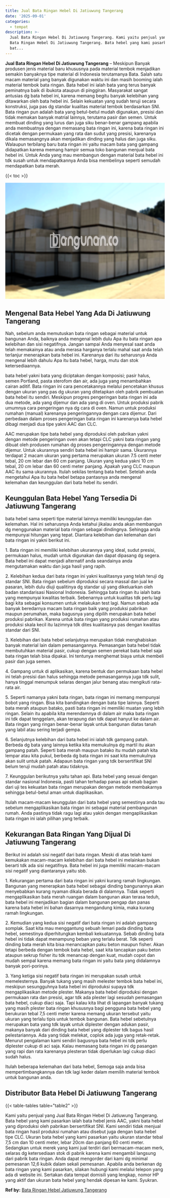 ```yaml
---
title: Jual Bata Ringan Hebel Di Jatiuwung Tangerang
date: '2025-09-01'
categories:
  - tempat
description: >-
  Jual Bata Ringan Hebel Di Jatiuwung Tangerang. Kami yaitu penjual yang Jual
  Bata Ringan Hebel Di Jatiuwung Tangerang. Bata hebel yang kami pasarkan ialah
  bat...
---
```


**Jual Bata Ringan Hebel Di Jatiuwung Tangerang** – Meskipun Banyak produsen jenis material baru khususnya pada material tembok menjadikan semakin banyaknya tipe material di Indonesia terutamanya Bata. Salah satu macam material yang banyak digunakan waktu ini dan masih booming ialah material tembok bata ringan. Bata hebel ini ialah bata yang terus banyak peminatnya baik di ibukota ataupun di pinggiran. Masyarakat sangat antusias dg bata hebel ini, karena memang begitu banyak kelebihan yang ditawarkan oleh bata hebel ini. Selain kekuatan yang sudah teruji secara konstruksi, juga pas dg standar kualitas material tembok berdasarkan SNI. Bata ringan pun adalah bata yang betul-betul mudah digunakan, presisi dan tidak memakan banyak matrial lainnya, terutama pasir dan semen. Untuk membuat dinding yang lurus dan juga siku benar-benar gampang apabila anda membuatnya dengan memasang bata ringan ini, karena bata ringan ini dicetak dengan permukaan yang rata dan sudut yang presisi, karenanya dikala memasangnya akan menjadikan dinding yang halus dan juga siku. Walaupun terbilang baru bata ringan ini yaitu macam bata yang gampang didapatkan karena memang hampir semua toko bangunan menjual bata hebel ini. Untuk Anda yang mau membangun dengan material bata hebel ini tdk susah untuk mendapatkannya Anda bisa membelinya seperti semudah mendapatkan bata merah.

{{< toc >}}

![Jual Bata Ringan Hebel Di Jatiuwung Tangerang](/images/jual-hebel-murah-35.png)

## Mengenal Bata Hebel Yang Ada Di Jatiuwung Tangerang

Nah, sebelum anda memutuskan bata ringan sebagai material untuk bangunan Anda, baiknya anda mengenal lebih dulu Apa itu bata ringan apa kelebihan dan sisi negatifnya. Jangan sampai Anda menyesal saat anda telah memakainya atau anda merasa harganya terlalu mahal saat anda telah terlanjur menerapkan bata hebel ini. Karenanya dari itu seharusnya Anda mengenal lebih dahulu Apa itu bata hebel, harga, mutu dan stok ketersediaannya.

bata hebel yakni bata yang diciptakan dengan komposisi; pasir halus, semen Portland, pasta sterofom dan air, ada juga yang menambahkan cairan aditif. Bata ringan ini cara pencetakannya melalui pencetakan khusus dengan ukuran yang pas dg ukuran yang ditetapkan oleh pabrik pembuatan bata hebel itu sendiri. Meskipun progres pengeringan bata ringan ini ada dua metode, ada yang dijemur dan ada yang di oven. Untuk produksi pabrik umumnya cara pengeringan nya dg cara di oven. Namun untuk produksi rumahan (manual) karenanya pengeringannya dengan cara dijemur. Dari perbedaan dalam proses pengeringan bata ringan ini karenanya bata hebel dibagi menjadi dua tipe yakni AAC dan CLC.

AAC merupakan tipe bata hebel yang diproduksi oleh pabrikan yakni dengan metode pengeringan oven akan tetapi CLC yakni bata ringan yang dibuat oleh produsen rumahan dg proses pengeringannya dengan metode dijemur. Untuk ukurannya sendiri bata hebel ini hampir sama. Ukurannya terdapat 2 macam ukuran yang pertama merupakan ukuran 7.5 centi meter tebal, 20 cm lebar dan 60 cm panjang. Ukuran yang kedua yakni 10 cm tebal, 20 cm lebar dan 60 centi meter panjang. Apakah yang CLC maupun AAC itu sama ukurannya. Itulah sekilas tentang bata hebel. Setelah anda mengetahui Apa itu bata hebel betapa pantasnya anda mengenal kelemahan dan keunggulan dari bata hebel itu sendiri.

## Keunggulan Bata Hebel Yang Tersedia Di Jatiuwung Tangerang

bata hebel sama seperti tipe material lainnya memiliki keunggulan dan kelemahan. Hal ini seharusnya Anda ketahui jikalau anda akan membangun dg menggunakan material bata ringan sebagai dindingnya. Sehingga anda mempunyai hitungan yang tepat. Diantara kelebihan dan kelemahan dari bata ringan ini yakni berikut ini.

1\. Bata ringan ini memiliki kelebihan ukurannya yang ideal, sudut presisi, permukaan halus, mudah untuk digunakan dan dapat dipasang dg segera. Bata hebel ini dapat menjadi alternatif anda seandainya anda mengutamakan waktu dan juga hasil yang rapih.

2\. Kelebihan kedua dari bata ringan ini yakni kualitasnya yang telah teruji dg standar SNI. Bata ringan sebelum diproduksi secara massal dan jual ke pasaran, lebih dulu diuji qualitinya dg standar uji yang dikeluarkan oleh badan standarisasi Nasional Indonesia. Sehingga bata ringan itu ialah bata yang mempunyai kwalitas terbaik. Sebenarnya untuk kualitas tdk perlu lagi bagi kita sebagai konsumen untuk melakukan test lagi. Namun sebab ada banyak beredarnya macam bata ringan baik yang produksi pabrikan maupun perumahan, maka bagusnya yang dipilih merupakan bata hebel produksi pabrikan. Karena untuk bata ringan yang produksi rumahan atau produksi skala kecil itu lazimnya tdk dites kualitasnya pas dengan kwalitas standar dari SNI.

3\. Kelebihan dari bata hebel selanjutnya merupakan tidak menghabiskan banyak material lain dalam pemasangannya. Pemasangan bata hebel tidak membutuhkan material pasir, cukup dengan semen perekat bata hebel saja bata ringan telah bisa dipakai. Ini tentunya menghemat biaya untuk membeli pasir dan juga semen.

4\. Gampang untuk di aplikasikan, karena bentuk dan permukaan bata hebel ini telah presisi dan halus sehingga metode pemasangannya juga tdk sulit, hanya tinggal menumpuk selaras dengan jalur benang atau mengikuti rata-rata air.

5\. Seperti namanya yakni bata ringan, bata ringan ini memang mempunyai bobot yang ringan. Bisa kita bandingkan dengan bata tipe lainnya. Seperti bata merah ataupun batako, pasti bata ringan ini memiliki muatan yang lebih ringan. Selain itu apabila kita merendamnya di dalam air maka bata ringan ini tdk dapat tenggelam, akan terapung dan tdk dapat hanyut ke dalam air. Bata ringan yang ringan benar-benar layak untuk bangunan diatas tanah yang labil atau sering terjadi gempa.

6\. Selanjutnya kelebihan dari bata hebel ini ialah tdk gampang patah. Berbeda dg bata yang lainnya ketika kita memukulnya dg martil itu akan gampang patah. Seperti bata merah maupun batako itu mudah patah kita lempar atau kita pukul, berbeda dg bata ringan ini saat kita memukulnya akan sulit untuk patah. Adapaun bata ringan yang tdk bersertifikat SNI belum teruji mudah patah atau tidaknya.

7\. Keunggulan berikutnya yaitu tahan api. Bata hebel yang sesuai dengan standar nasional Indonesia, pasti tahan terhadap panas api sebab bagian dari uji tes kekuatan bata ringan merupakan dengan metode membakarnya sehingga betul-betul aman untuk diaplikasikan.

Itulah macam-macam keunggulan dari bata hebel yang semestinya anda tau sebelum mengaplikasikan bata ringan ini sebagai material pembangunan rumah. Anda pastinya tidak ragu lagi atau yakin dengan mengaplikasikan bata ringan ini ialah pilihan yang terbaik.

## Kekurangan Bata Ringan Yang Dijual Di Jatiuwung Tangerang

Berikut ini adalah sisi negatif dari bata ringan. Meski di atas telah kami kemukakan macam-macam kelebihan dari bata hebel ini melainkan bukan berarti tdk ada sisi negatifnya. Bata hebel ini juga memiliki macam-macam sisi negatif yang diantaranya yaitu sbb.

1\. Kekurangan pertama dari bata ringan ini yakni kurang ramah lingkungan. Bangunan yang menerapkan bata hebel sebagai dinding bangunannya akan menyebabkan kurang nyaman dikala berada di dalamnya. Tidak seperti mengaplikasikan bata merah ruangan dalam bangunan akan terasa teduh, bata hebel ini menjadikan bagian dalam bangunan pengap dan panas karena bata hebel ini bahan dasarnya mengandung kimia, maka kurang ramah lingkungan.

2\. Kemudian yang kedua sisi negatif dari bata ringan ini adalah gampang somplak. Saat kita mau menggantung sebuah lemari pada dinding bata hebel, semestinya diperhitungkan kembali kekuatannya. Sebab dinding bata hebel ini tidak dapat menampung beban yang terlalu berat. Tdk seperti dinding bata merah kita bisa menancapkan paku beton maupun fisher. Akan tetapi berbeda dengan tembok bata hebel, saat kita tancapkan paku beton ataupun sekrup fisher itu tdk menancap dengan kuat, mudah copot dan mudah sempal karena memang bata ringan ini yaitu bata yang didalamnya banyak pori-porinya.

3\. Yang ketiga sisi negatif bata ringan ini merupakan susah untuk memelesternya. Banyak tukang yang masih melester tembok bata hebel ini, meskipun sesungguhnya bata hebel ini diproduksi supaya tdk mengaplikasikan metode plester. Makanya bata hebel diproduksi dengan permukaan rata dan presisi, agar tdk ada plester lagi sesudah pemasangan bata hebel, cukup diaci saja. Tapi kalau kita lihat di lapangan banyak tukang yang masih plester bata ringan khususnya bagi pengguna bata hebel yang berukuran tebal 7,5 centi meter karena memang ukuran tersebut yaitu ukuran yang terlalu tipis untuk tembok bangunan. Bata hebel sebetulnya merupakan bata yang tdk layak untuk diplester dengan adukan pasir, makanya banyak dari dinding bata hebel yang diplester tdk bagus hasil pelestariannya. Ada yang tidak melekat, coplok ada juga yang retak-retak. Menurut pengalaman kami sendiri bagusnya bata hebel ini tdk perlu diplester cukup di aci saja. Kalau memasang bata ringan ini dg pasangan yang rapi dan rata karenanya plesteran tidak diperlukan lagi cukup diaci sudah halus.

Itulah beberapa kelemahan dari bata hebel, Semoga saja anda bisa mempertimbangkannya dan tdk lagi keder dalam memilih material tembok untuk bangunan anda.

## Distributor Bata Hebel Di Jatiuwung Tangerang

{{< table-tables table="table2" >}}

Kami yaitu penjual yang Jual Bata Ringan Hebel Di Jatiuwung Tangerang. Bata hebel yang kami pasarkan ialah bata hebel jenis AAC, yakni bata hebel yang diproduksi oleh pabrikan bersertifikat SNI. Kami sendiri tidak menjual bata ringan hasil produksi rumahan atau disebut juga dengan bata hebel tipe CLC. Ukuran bata hebel yang kami pasarkan yaitu ukuran standar tebal 7,5 cm dan 10 centi meter, lebar 20cm dan panjang 60 centi meter. Sedangkan untuk merek yang kami jual terdiri dari bermacam-macam merk, selaras dg ketersediaan stok di pabrik karena kami mengambil langsung dari pabrik bata ringan. Anda dapat mengorder dari kami dg minimal pemesanan 12,6 kubik dalam sekali pemesanan. Apabila anda berkenan dg bata ringan yang kami pasarkan, silakan hubungi kami melalui telepon yang ada di website ini. Sertakan data tempat domisili yang lengkap, nomor HP yang aktif dan ukuran bata hebel yang hendak dipesan ke kami. Syukran.

**Ref by:** [Bata Ringan Hebel Jatiuwung Tangerang](https://id.wikipedia.org/wiki/Bata)
